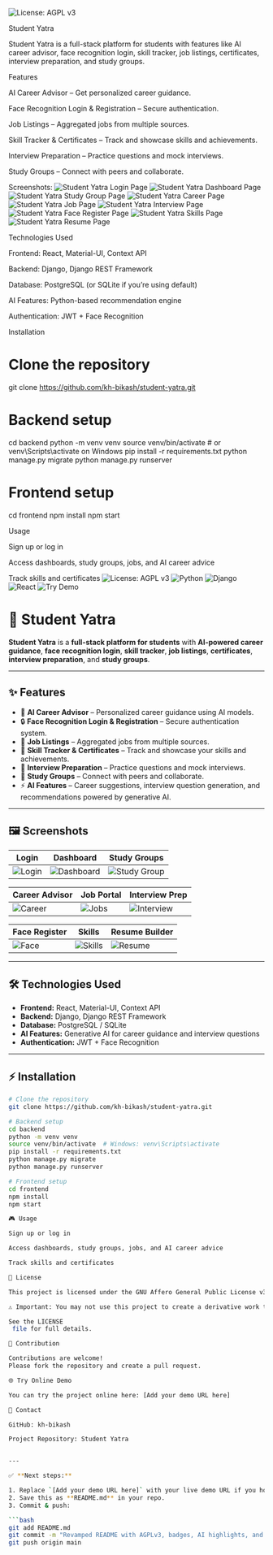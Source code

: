 ![License: AGPL v3](https://img.shields.io/badge/License-AGPLv3-blue.svg)

Student Yatra

Student Yatra is a full-stack platform for students with features like AI career advisor, face recognition login, skill tracker, job listings, certificates, interview preparation, and study groups.

Features

AI Career Advisor – Get personalized career guidance.

Face Recognition Login & Registration – Secure authentication.

Job Listings – Aggregated jobs from multiple sources.

Skill Tracker & Certificates – Track and showcase skills and achievements.

Interview Preparation – Practice questions and mock interviews.

Study Groups – Connect with peers and collaborate.

Screenshots:
![Student Yatra Login Page](https://github.com/kh-bikash/student-yatra/blob/main/screenshots/login%20page.png)
![Student Yatra Dashboard Page](https://github.com/kh-bikash/student-yatra/blob/main/screenshots/dashboard.png)
![Student Yatra Study Group Page](https://github.com/kh-bikash/student-yatra/blob/main/screenshots/study%20group.png)
![Student Yatra Career Page](https://github.com/kh-bikash/student-yatra/blob/main/screenshots/career%20advisor.png)
![Student Yatra Job Page](https://github.com/kh-bikash/student-yatra/blob/main/screenshots/job%20portal.png)
![Student Yatra Interview Page](https://github.com/kh-bikash/student-yatra/blob/main/screenshots/interview%20prep.png)
![Student Yatra Face Register Page](https://github.com/kh-bikash/student-yatra/blob/main/screenshots/face%20resgister.png)
![Student Yatra Skills Page](https://github.com/kh-bikash/student-yatra/blob/main/screenshots/skills.png)
![Student Yatra Resume Page](https://github.com/kh-bikash/student-yatra/blob/main/screenshots/Resume%20Builder.png)

Technologies Used

Frontend: React, Material-UI, Context API

Backend: Django, Django REST Framework

Database: PostgreSQL (or SQLite if you’re using default)

AI Features: Python-based recommendation engine

Authentication: JWT + Face Recognition


Installation
# Clone the repository
git clone https://github.com/kh-bikash/student-yatra.git

# Backend setup
cd backend
python -m venv venv
source venv/bin/activate  # or venv\Scripts\activate on Windows
pip install -r requirements.txt
python manage.py migrate
python manage.py runserver

# Frontend setup
cd frontend
npm install
npm start

Usage

Sign up or log in

Access dashboards, study groups, jobs, and AI career advice

Track skills and certificates
![License: AGPL v3](https://img.shields.io/badge/License-AGPLv3-blue.svg)
![Python](https://img.shields.io/badge/Python-3.11-blue.svg)
![Django](https://img.shields.io/badge/Django-4.3-green.svg)
![React](https://img.shields.io/badge/React-18.2.0-blue.svg)
![Try Demo](https://img.shields.io/badge/Try%20Demo-Online-orange)

# 🚀 Student Yatra

**Student Yatra** is a **full-stack platform for students** with **AI-powered career guidance**, **face recognition login**, **skill tracker**, **job listings**, **certificates**, **interview preparation**, and **study groups**.  

---

## ✨ Features

- 🧠 **AI Career Advisor** – Personalized career guidance using AI models.  
- 🔒 **Face Recognition Login & Registration** – Secure authentication system.  
- 💼 **Job Listings** – Aggregated jobs from multiple sources.  
- 📜 **Skill Tracker & Certificates** – Track and showcase your skills and achievements.  
- 🎯 **Interview Preparation** – Practice questions and mock interviews.  
- 👥 **Study Groups** – Connect with peers and collaborate.  
- ⚡ **AI Features** – Career suggestions, interview question generation, and recommendations powered by generative AI.  

---

## 🖼 Screenshots

| Login | Dashboard | Study Groups |
|-------|-----------|--------------|
| ![Login](https://github.com/kh-bikash/student-yatra/blob/main/screenshots/login%20page.png) | ![Dashboard](https://github.com/kh-bikash/student-yatra/blob/main/screenshots/dashboard.png) | ![Study Group](https://github.com/kh-bikash/student-yatra/blob/main/screenshots/study%20group.png) |

| Career Advisor | Job Portal | Interview Prep |
|----------------|-----------|----------------|
| ![Career](https://github.com/kh-bikash/student-yatra/blob/main/screenshots/career%20advisor.png) | ![Jobs](https://github.com/kh-bikash/student-yatra/blob/main/screenshots/job%20portal.png) | ![Interview](https://github.com/kh-bikash/student-yatra/blob/main/screenshots/interview%20prep.png) |

| Face Register | Skills | Resume Builder |
|---------------|--------|----------------|
| ![Face](https://github.com/kh-bikash/student-yatra/blob/main/screenshots/face%20resgister.png) | ![Skills](https://github.com/kh-bikash/student-yatra/blob/main/screenshots/skills.png) | ![Resume](https://github.com/kh-bikash/student-yatra/blob/main/screenshots/Resume%20Builder.png) |

---

## 🛠 Technologies Used

- **Frontend:** React, Material-UI, Context API  
- **Backend:** Django, Django REST Framework  
- **Database:** PostgreSQL / SQLite  
- **AI Features:** Generative AI for career guidance and interview questions  
- **Authentication:** JWT + Face Recognition  

---

## ⚡ Installation

```bash
# Clone the repository
git clone https://github.com/kh-bikash/student-yatra.git

# Backend setup
cd backend
python -m venv venv
source venv/bin/activate  # Windows: venv\Scripts\activate
pip install -r requirements.txt
python manage.py migrate
python manage.py runserver

# Frontend setup
cd frontend
npm install
npm start

🎮 Usage

Sign up or log in

Access dashboards, study groups, jobs, and AI career advice

Track skills and certificates

📝 License

This project is licensed under the GNU Affero General Public License v3.0 (AGPLv3).

⚠️ Important: You may not use this project to create a derivative work that is closed-source or proprietary.

See the LICENSE
 file for full details.

🤝 Contribution

Contributions are welcome!
Please fork the repository and create a pull request.

🌐 Try Online Demo

You can try the project online here: [Add your demo URL here]

📌 Contact

GitHub: kh-bikash

Project Repository: Student Yatra


---

✅ **Next steps:**  

1. Replace `[Add your demo URL here]` with your live demo URL if you host it.  
2. Save this as **README.md** in your repo.  
3. Commit & push:  

```bash
git add README.md
git commit -m "Revamped README with AGPLv3, badges, AI highlights, and screenshots"
git push origin main


